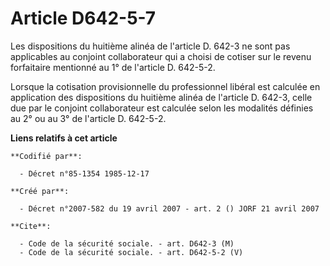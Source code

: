 # Article D642-5-7

Les dispositions du huitième alinéa de l'article D. 642-3 ne sont pas applicables au conjoint collaborateur qui a choisi de
cotiser sur le revenu forfaitaire mentionné au 1° de l'article D. 642-5-2.

Lorsque la cotisation provisionnelle du professionnel libéral est calculée en application des dispositions du huitième alinéa
de l'article D. 642-3, celle due par le conjoint collaborateur est calculée selon les modalités définies au 2° ou au 3° de
l'article D. 642-5-2.

**Liens relatifs à cet article**

	**Codifié par**:

	  - Décret n°85-1354 1985-12-17

	**Créé par**:

	  - Décret n°2007-582 du 19 avril 2007 - art. 2 () JORF 21 avril 2007

	**Cite**:

	  - Code de la sécurité sociale. - art. D642-3 (M)
	  - Code de la sécurité sociale. - art. D642-5-2 (V)
